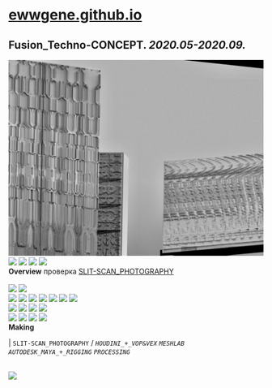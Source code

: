 
# [ewwgene.github.io](https://ewwgene.github.io/)
## Fusion_Techno-CONCEPT. _2020.05-2020.09._
![Fusion_Techno-CONCEPT](/100.jpg)<a href="https://ewwgene.github.io/Fusion_Techno-CONCEPT/101.jpg"><img src="https://ewwgene.github.io/Fusion_Techno-CONCEPT/101.jpg" height="66"></a> <a href="https://ewwgene.github.io/Fusion_Techno-CONCEPT/103.jpg"><img src="https://ewwgene.github.io/Fusion_Techno-CONCEPT/103.jpg" height="66"></a> <a href="https://ewwgene.github.io/Fusion_Techno-CONCEPT/105.jpg"><img src="https://ewwgene.github.io/Fusion_Techno-CONCEPT/105.jpg" height="66"></a> <a href="https://ewwgene.github.io/Fusion_Techno-CONCEPT/111.jpg"><img src="https://ewwgene.github.io/Fusion_Techno-CONCEPT/111.jpg" height="66"></a> 
<br>
**Overview**
 проверка [SLIT-SCAN_PHOTOGRAPHY](https://en.wikipedia.org/wiki/Slit-scan_photography)
<br><br>
<a href="https://ewwgene.github.io/Fusion_Techno-CONCEPT/Making/101.jpg"><img src="https://ewwgene.github.io/Fusion_Techno-CONCEPT/Making/101.jpg" height="66"></a> <a href="https://ewwgene.github.io/Fusion_Techno-CONCEPT/Making/103.jpg"><img src="https://ewwgene.github.io/Fusion_Techno-CONCEPT/Making/103.jpg" height="66"></a> <br><a href="https://ewwgene.github.io/Fusion_Techno-CONCEPT/Making/201.jpg"><img src="https://ewwgene.github.io/Fusion_Techno-CONCEPT/Making/201.jpg" height="66"></a> <a href="https://ewwgene.github.io/Fusion_Techno-CONCEPT/Making/203.jpg"><img src="https://ewwgene.github.io/Fusion_Techno-CONCEPT/Making/203.jpg" height="66"></a> <a href="https://ewwgene.github.io/Fusion_Techno-CONCEPT/Making/205.jpg"><img src="https://ewwgene.github.io/Fusion_Techno-CONCEPT/Making/205.jpg" height="66"></a> <a href="https://ewwgene.github.io/Fusion_Techno-CONCEPT/Making/207.jpg"><img src="https://ewwgene.github.io/Fusion_Techno-CONCEPT/Making/207.jpg" height="66"></a> <a href="https://ewwgene.github.io/Fusion_Techno-CONCEPT/Making/209.jpg"><img src="https://ewwgene.github.io/Fusion_Techno-CONCEPT/Making/209.jpg" height="66"></a> <a href="https://ewwgene.github.io/Fusion_Techno-CONCEPT/Making/211.jpg"><img src="https://ewwgene.github.io/Fusion_Techno-CONCEPT/Making/211.jpg" height="66"></a> <a href="https://ewwgene.github.io/Fusion_Techno-CONCEPT/Making/213.jpg"><img src="https://ewwgene.github.io/Fusion_Techno-CONCEPT/Making/213.jpg" height="66"></a> <br><a href="https://ewwgene.github.io/Fusion_Techno-CONCEPT/Making/301.jpg"><img src="https://ewwgene.github.io/Fusion_Techno-CONCEPT/Making/301.jpg" height="66"></a> <a href="https://ewwgene.github.io/Fusion_Techno-CONCEPT/Making/303.jpg"><img src="https://ewwgene.github.io/Fusion_Techno-CONCEPT/Making/303.jpg" height="66"></a> <a href="https://ewwgene.github.io/Fusion_Techno-CONCEPT/Making/305.jpg"><img src="https://ewwgene.github.io/Fusion_Techno-CONCEPT/Making/305.jpg" height="66"></a> <a href="https://ewwgene.github.io/Fusion_Techno-CONCEPT/Making/307.jpg"><img src="https://ewwgene.github.io/Fusion_Techno-CONCEPT/Making/307.jpg" height="66"></a> <br><a href="https://ewwgene.github.io/Fusion_Techno-CONCEPT/Making/401.jpg"><img src="https://ewwgene.github.io/Fusion_Techno-CONCEPT/Making/401.jpg" height="66"></a> <a href="https://ewwgene.github.io/Fusion_Techno-CONCEPT/Making/402.jpg"><img src="https://ewwgene.github.io/Fusion_Techno-CONCEPT/Making/402.jpg" height="66"></a> <a href="https://ewwgene.github.io/Fusion_Techno-CONCEPT/Making/406.jpg"><img src="https://ewwgene.github.io/Fusion_Techno-CONCEPT/Making/406.jpg" height="66"></a> <a href="https://ewwgene.github.io/Fusion_Techno-CONCEPT/Making/407.jpg"><img src="https://ewwgene.github.io/Fusion_Techno-CONCEPT/Making/407.jpg" height="66"></a> <br>
**Making**

|
`SLIT-SCAN_PHOTOGRAPHY` 
/
_`HOUDINI_+_VOP&VEX`_ _`MESHLAB`_ _`AUTODESK_MAYA_+_RIGGING`_ _`PROCESSING`_ 
<br>


<br>
<a href="https://ewwgene.github.io/Fusion_Techno-CONCEPT/400.jpg"><img src="https://ewwgene.github.io/Fusion_Techno-CONCEPT/400.jpg" height="66"></a> 
